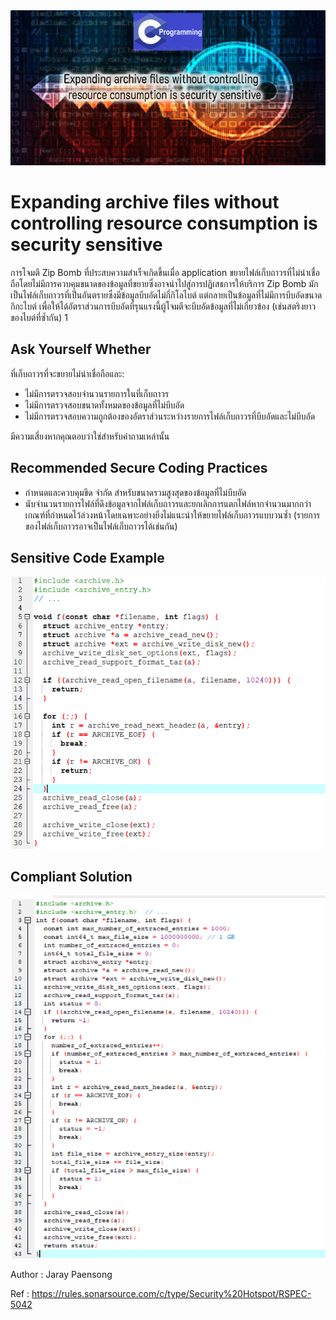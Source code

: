 <img src="60.PNG" >

# Expanding archive files without controlling resource consumption is security sensitive

การโจมตี Zip Bomb ที่ประสบความสำเร็จเกิดขึ้นเมื่อ application ขยายไฟล์เก็บถาวรที่ไม่น่าเชื่อถือโดยไม่มีการควบคุมขนาดของข้อมูลที่ขยายซึ่งอาจนำไปสู่การปฏิเสธการให้บริการ Zip Bomb มักเป็นไฟล์เก็บถาวรที่เป็นอันตรายซึ่งมีข้อมูลบีบอัดไม่กี่กิโลไบต์ แต่กลายเป็นข้อมูลที่ไม่มีการบีบอัดขนาดกิกะไบต์ เพื่อให้ได้อัตราส่วนการบีบอัดที่รุนแรงนี้ผู้โจมตีจะบีบอัดข้อมูลที่ไม่เกี่ยวข้อง (เช่นสตริงยาวของไบต์ที่ซ้ำกัน) 1

## Ask Yourself Whether

ที่เก็บถาวรที่จะขยายไม่น่าเชื่อถือและ:

* ไม่มีการตรวจสอบจำนวนรายการในที่เก็บถาวร
* ไม่มีการตรวจสอบขนาดทั้งหมดของข้อมูลที่ไม่บีบอัด
* ไม่มีการตรวจสอบความถูกต้องของอัตราส่วนระหว่างรายการไฟล์เก็บถาวรที่บีบอัดและไม่บีบอัด

มีความเสี่ยงหากคุณตอบว่าใช่สำหรับคำถามเหล่านั้น

## Recommended Secure Coding Practices

* กำหนดและควบคุมขีด จำกัด สำหรับขนาดรวมสูงสุดของข้อมูลที่ไม่บีบอัด
* นับจำนวนรายการไฟล์ที่ดึงข้อมูลจากไฟล์เก็บถาวรและยกเลิกการแตกไฟล์หากจำนวนมากกว่าเกณฑ์ที่กำหนดไว้ล่วงหน้าโดยเฉพาะอย่างยิ่งไม่แนะนำให้ขยายไฟล์เก็บถาวรแบบวนซ้ำ (รายการของไฟล์เก็บถาวรอาจเป็นไฟล์เก็บถาวรได้เช่นกัน)

## Sensitive Code Example

<img src="61.PNG" >

## Compliant Solution

<img src="62.PNG"  >

Author : Jaray Paensong

Ref : https://rules.sonarsource.com/c/type/Security%20Hotspot/RSPEC-5042
